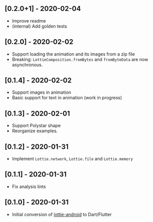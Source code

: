 ## [0.2.0+1] - 2020-02-04
- Improve readme
- (internal) Add golden tests

## [0.2.0] - 2020-02-02
- Support loading the animation and its images from a zip file
- Breaking: `LottieComposition.fromBytes` and `fromByteData` are now asynchronous.

## [0.1.4] - 2020-02-02
- Support images in animation
- Basic support for text in animation (work in progress)

## [0.1.3] - 2020-02-01
- Support Polystar shape
- Reorganize examples.

## [0.1.2] - 2020-01-31
- Implement `Lottie.network`, `Lottie.file` and `Lottie.memory`

## [0.1.1] - 2020-01-31
- Fix analysis lints

## [0.1.0] - 2020-01-31
- Initial conversion of [lottie-android](https://github.com/airbnb/lottie-android) to Dart/Flutter
